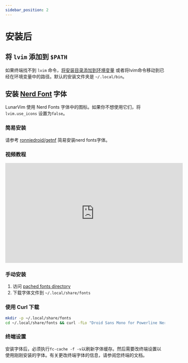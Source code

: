 ```yaml
---
sidebar_position: 2
---
```


# 安装后

## 将 `lvim` 添加到 `$PATH`

如果终端找不到 `lvim` 命令，[将安装目录添加到环境变量](https://gist.github.com/nex3/c395b2f8fd4b02068be37c961301caa7) 或者将lvim命令移动到已经在环境变量中的路径。默认的安装文件夹是 `~/.local/bin`。

## 安装 [Nerd Font](https://www.nerdfonts.com/) 字体

LunarVim 使用 Nerd Fonts 字体中的图标。如果你不想使用它们，将 `lvim.use_icons` 设置为`false`。

### 简易安装

请参考 [ronniedroid/getnf](https://github.com/ronniedroid/getnf) 简易安装nerd fonts字体。

### 视频教程

<iframe width="560" height="315" src="https://www.youtube.com/embed/fR4ThXzhQYI" title="YouTube video player" frameborder="0" allow="accelerometer; autoplay; clipboard-write; encrypted-media; gyroscope; picture-in-picture" allowfullscreen="1"></iframe>

### 手动安装

1. 访问 [pached fonts directory](https://www.nerdfonts.com/font-downloads)
1. 下载字体文件到 `~/.local/share/fonts`

### 使用 Curl 下载

```bash
mkdir -p ~/.local/share/fonts
cd ~/.local/share/fonts && curl -fLo "Droid Sans Mono for Powerline Nerd Font Complete.otf" https://github.com/ryanoasis/nerd-fonts/raw/master/patched-fonts/DroidSansMono/complete/Droid%20Sans%20Mono%20Nerd%20Font%20Complete.otf
```

### 终端设置

安装字体后，必须执行`fc-cache -f -v`以刷新字体缓存。然后需要改终端设置以使用刚刚安装的字体。有关更改终端字体的信息，请参阅您终端的文档。